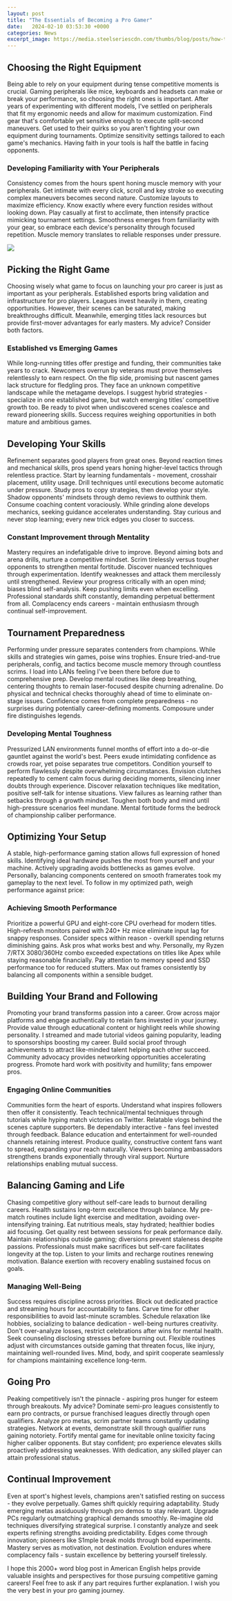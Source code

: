 ```yaml
---
layout: post
title: "The Essentials of Becoming a Pro Gamer"
date:   2024-02-10 03:53:30 +0000
categories: News
excerpt_image: https://media.steelseriescdn.com/thumbs/blog/posts/how-to-become-a-professional-gamer/c9af04a1e31c491bbf46f99250ae1654.jpg.1920x1080_q100_crop-scale_optimize_upscale.jpg
---
```

## Choosing the Right Equipment

Being able to rely on your equipment during tense competitive moments is crucial. Gaming peripherals like mice, keyboards and headsets can make or break your performance, so choosing the right ones is important. After years of experimenting with different models, I've settled on peripherals that fit my ergonomic needs and allow for maximum customization. Find gear that's comfortable yet sensitive enough to execute split-second maneuvers. Get used to their quirks so you aren't fighting your own equipment during tournaments. Optimize sensitivity settings tailored to each game's mechanics. Having faith in your tools is half the battle in facing opponents.

### Developing Familiarity with Your Peripherals

Consistency comes from the hours spent honing muscle memory with your peripherals. Get intimate with every click, scroll and key stroke so executing complex maneuvers becomes second nature. Customize layouts to maximize efficiency. Know exactly where every function resides without looking down. Play casually at first to acclimate, then intensify practice mimicking tournament settings. Smoothness emerges from familiarity with your gear, so embrace each device's personality through focused repetition. Muscle memory translates to reliable responses under pressure.


![](https://media.steelseriescdn.com/thumbs/blog/posts/how-to-become-a-professional-gamer/c9af04a1e31c491bbf46f99250ae1654.jpg.1920x1080_q100_crop-scale_optimize_upscale.jpg)
## Picking the Right Game

Choosing wisely what game to focus on launching your pro career is just as important as your peripherals. Established esports bring validation and infrastructure for pro players. Leagues invest heavily in them, creating opportunities. However, their scenes can be saturated, making breakthroughs difficult. Meanwhile, emerging titles lack resources but provide first-mover advantages for early masters. My advice? Consider both factors. 

### Established vs Emerging Games 

While long-running titles offer prestige and funding, their communities take years to crack. Newcomers overrun by veterans must prove themselves relentlessly to earn respect. On the flip side, promising but nascent games lack structure for fledgling pros. They face an unknown competitive landscape while the metagame develops. I suggest hybrid strategies - specialize in one established game, but watch emerging titles’ competitive growth too. Be ready to pivot when undiscovered scenes coalesce and reward pioneering skills. Success requires weighing opportunities in both mature and ambitious games.

## Developing Your Skills

Refinement separates good players from great ones. Beyond reaction times and mechanical skills, pros spend years honing higher-level tactics through relentless practice. Start by learning fundamentals - movement, crosshair placement, utility usage. Drill techniques until executions become automatic under pressure. Study pros to copy strategies, then develop your style. Shadow opponents' mindsets through demo reviews to outthink them. Consume coaching content voraciously. While grinding alone develops mechanics, seeking guidance accelerates understanding. Stay curious and never stop learning; every new trick edges you closer to success.  

### Constant Improvement through Mentality

Mastery requires an indefatigable drive to improve. Beyond aiming bots and arena drills, nurture a competitive mindset. Scrim tirelessly versus tougher opponents to strengthen mental fortitude. Discover nuanced techniques through experimentation. Identify weaknesses and attack them mercilessly until strengthened. Review your progress critically with an open mind; biases blind self-analysis. Keep pushing limits even when excelling. Professional standards shift constantly, demanding perpetual betterment from all. Complacency ends careers - maintain enthusiasm through continual self-improvement.

## Tournament Preparedness

Performing under pressure separates contenders from champions. While skills and strategies win games, poise wins trophies. Ensure tried-and-true peripherals, config, and tactics become muscle memory through countless scrims. I load into LANs feeling I've been there before due to comprehensive prep. Develop mental routines like deep breathing, centering thoughts to remain laser-focused despite churning adrenaline. Do physical and technical checks thoroughly ahead of time to eliminate on-stage issues. Confidence comes from complete preparedness - no surprises during potentially career-defining moments. Composure under fire distinguishes legends.

### Developing Mental Toughness

Pressurized LAN environments funnel months of effort into a do-or-die gauntlet against the world's best. Peers exude intimidating confidence as crowds roar, yet poise separates true competitors. Condition yourself to perform flawlessly despite overwhelming circumstances. Envision clutches repeatedly to cement calm focus during deciding moments, silencing inner doubts through experience. Discover relaxation techniques like meditation, positive self-talk for intense situations. View failures as learning rather than setbacks through a growth mindset. Toughen both body and mind until high-pressure scenarios feel mundane. Mental fortitude forms the bedrock of championship caliber performance.

## Optimizing Your Setup  

A stable, high-performance gaming station allows full expression of honed skills. Identifying ideal hardware pushes the most from yourself and your machine. Actively upgrading avoids bottlenecks as games evolve. Personally, balancing components centered on smooth framerates took my gameplay to the next level. To follow in my optimized path, weigh performance against price:

### Achieving Smooth Performance   

Prioritize a powerful GPU and eight-core CPU overhead for modern titles. High-refresh monitors paired with 240+ Hz mice eliminate input lag for snappy responses. Consider specs within reason - overkill spending returns diminishing gains. Ask pros what works best and why. Personally, my Ryzen 7/RTX 3080/360Hz combo exceeded expectations on titles like Apex while staying reasonable financially. Pay attention to memory speed and SSD performance too for reduced stutters. Max out frames consistently by balancing all components within a sensible budget.

## Building Your Brand and Following

Promoting your brand transforms passion into a career. Grow across major platforms and engage authentically to retain fans invested in your journey. Provide value through educational content or highlight reels while showing personality. I streamed and made tutorial videos gaining popularity, leading to sponsorships boosting my career. Build social proof through achievements to attract like-minded talent helping each other succeed. Community advocacy provides networking opportunities accelerating progress. Promote hard work with positivity and humility; fans empower pros.  

### Engaging Online Communities

Communities form the heart of esports. Understand what inspires followers then offer it consistently. Teach technical/mental techniques through tutorials while hyping match victories on Twitter. Relatable vlogs behind the scenes capture supporters. Be dependably interactive - fans feel invested through feedback. Balance education and entertainment for well-rounded channels retaining interest. Produce quality, constructive content fans want to spread, expanding your reach naturally. Viewers becoming ambassadors strengthens brands exponentially through viral support. Nurture relationships enabling mutual success.

## Balancing Gaming and Life 

Chasing competitive glory without self-care leads to burnout derailing careers. Health sustains long-term excellence through balance. My pre-match routines include light exercise and meditation, avoiding over-intensifying training. Eat nutritious meals, stay hydrated; healthier bodies aid focusing. Get quality rest between sessions for peak performance daily. Maintain relationships outside gaming; diversions prevent staleness despite passions. Professionals must make sacrifices but self-care facilitates longevity at the top. Listen to your limits and recharge routines renewing motivation. Balance exertion with recovery enabling sustained focus on goals.

### Managing Well-Being

Success requires discipline across priorities. Block out dedicated practice and streaming hours for accountability to fans. Carve time for other responsibilities to avoid last-minute scrambles. Schedule relaxation like hobbies, socializing to balance dedication - well-being nurtures creativity. Don't over-analyze losses, restrict celebrations after wins for mental health. Seek counseling disclosing stresses before burning out. Flexible routines adjust with circumstances outside gaming that threaten focus, like injury, maintaining well-rounded lives. Mind, body, and spirit cooperate seamlessly for champions maintaining excellence long-term. 

## Going Pro  

Peaking competitively isn't the pinnacle - aspiring pros hunger for esteem through breakouts. My advice? Dominate semi-pro leagues consistently to earn pro contracts, or pursue franchised leagues directly through open qualifiers. Analyze pro metas, scrim partner teams constantly updating strategies. Network at events, demonstrate skill through qualifier runs gaining notoriety. Fortify mental game for inevitable online toxicity facing higher caliber opponents. But stay confident; pro experience elevates skills proactively addressing weaknesses. With dedication, any skilled player can attain professional status.

## Continual Improvement

Even at sport's highest levels, champions aren't satisfied resting on success - they evolve perpetually. Games shift quickly requiring adaptability. Study emerging metas assiduously through pro demos to stay relevant. Upgrade PCs regularly outmatching graphical demands smoothly. Re-imagine old techniques diversifying strategical surprise. I constantly analyze and seek experts refining strengths avoiding predictability. Edges come through innovation; pioneers like S1mple break molds through bold experiments. Mastery serves as motivation, not destination. Evolution endures where complacency fails - sustain excellence by bettering yourself tirelessly.

I hope this 2000+ word blog post in American English helps provide valuable insights and perspectives for those pursuing competitive gaming careers! Feel free to ask if any part requires further explanation. I wish you the very best in your pro gaming journey.